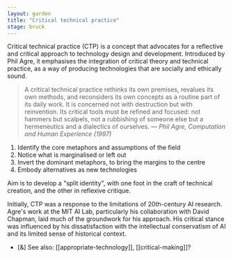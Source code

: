 ```yaml
---  
layout: garden
title: "Critical technical practice"
stage: bruck
---
```


Critical technical practice (CTP) is a concept that advocates for a reflective and critical approach to technology design and development. Introduced by Phil Agre, it emphasises the integration of critical theory and technical practice, as a way of producing technologies that are socially and ethically sound. 

> A critical technical practice rethinks its own premises, revalues its own methods, and reconsiders its own concepts as a routine part of its daily work. It is concerned not with destruction but with reinvention. Its critical tools must be refined and focused: not hammers but scalpels, not a rubbishing of someone else but a hermeneutics and a dialectics of ourselves.
<cite>— Phil Agre, _Computation and Human Experience_ (1997)</cite>

1. Identify the core metaphors and assumptions of the field
2. Notice what is marginalised or left out
3. Invert the dominant metaphors, to bring the margins to the centre
4. Embody alternatives as new technologies

Aim is to develop a "split identity", with one foot in the craft of technical creation, and the other in reflexive critique.

Initially, CTP was a response to the limitations of 20th-century AI research. Agre's work at the MIT AI Lab, particularly his collaboration with David Chapman, laid much of the groundwork for his approach. His critical stance was influenced by his dissatisfaction with the intellectual conservatism of AI and its limited sense of historical context.

- [&] See also: [[appropriate-technology]], [[critical-making]]?